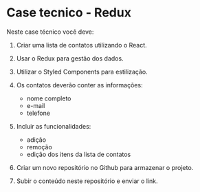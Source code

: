 # Case tecnico - Redux  

Neste case técnico você deve:

1) Criar uma lista de contatos utilizando o React.

2) Usar o Redux para gestão dos dados.

3) Utilizar o Styled Components para estilização.

4) Os contatos deverão conter as informações:
    - nome completo
    - e-mail
    - telefone

5) Incluir as funcionalidades:
    - adição
    - remoção
    - edição dos itens da lista de contatos

6) Criar um novo repositório no Github para armazenar o projeto.

7) Subir o conteúdo neste repositório e enviar o link.
